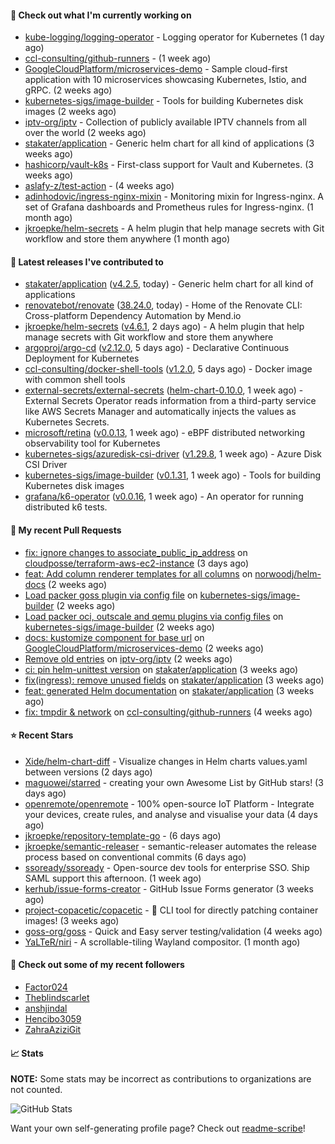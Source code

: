#### 👷 Check out what I'm currently working on

- [kube-logging/logging-operator](https://github.com/kube-logging/logging-operator) - Logging operator for Kubernetes (1 day ago)
- [ccl-consulting/github-runners](https://github.com/ccl-consulting/github-runners) -  (1 week ago)
- [GoogleCloudPlatform/microservices-demo](https://github.com/GoogleCloudPlatform/microservices-demo) - Sample cloud-first application with 10 microservices showcasing Kubernetes, Istio, and gRPC. (2 weeks ago)
- [kubernetes-sigs/image-builder](https://github.com/kubernetes-sigs/image-builder) - Tools for building Kubernetes disk images (2 weeks ago)
- [iptv-org/iptv](https://github.com/iptv-org/iptv) - Collection of publicly available IPTV channels from all over the world (2 weeks ago)
- [stakater/application](https://github.com/stakater/application) - Generic helm chart for all kind of applications (3 weeks ago)
- [hashicorp/vault-k8s](https://github.com/hashicorp/vault-k8s) - First-class support for Vault and Kubernetes. (3 weeks ago)
- [aslafy-z/test-action](https://github.com/aslafy-z/test-action) -  (4 weeks ago)
- [adinhodovic/ingress-nginx-mixin](https://github.com/adinhodovic/ingress-nginx-mixin) - Monitoring mixin for Ingress-nginx. A set of Grafana dashboards and Prometheus rules for Ingress-nginx. (1 month ago)
- [jkroepke/helm-secrets](https://github.com/jkroepke/helm-secrets) - A helm plugin that help manage secrets with Git workflow and store them anywhere (1 month ago)

#### 🔭 Latest releases I've contributed to

- [stakater/application](https://github.com/stakater/application) ([v4.2.5](https://github.com/stakater/application/releases/tag/v4.2.5), today) - Generic helm chart for all kind of applications
- [renovatebot/renovate](https://github.com/renovatebot/renovate) ([38.24.0](https://github.com/renovatebot/renovate/releases/tag/38.24.0), today) - Home of the Renovate CLI: Cross-platform Dependency Automation by Mend.io
- [jkroepke/helm-secrets](https://github.com/jkroepke/helm-secrets) ([v4.6.1](https://github.com/jkroepke/helm-secrets/releases/tag/v4.6.1), 2 days ago) - A helm plugin that help manage secrets with Git workflow and store them anywhere
- [argoproj/argo-cd](https://github.com/argoproj/argo-cd) ([v2.12.0](https://github.com/argoproj/argo-cd/releases/tag/v2.12.0), 5 days ago) - Declarative Continuous Deployment for Kubernetes
- [ccl-consulting/docker-shell-tools](https://github.com/ccl-consulting/docker-shell-tools) ([v1.2.0](https://github.com/ccl-consulting/docker-shell-tools/releases/tag/v1.2.0), 5 days ago) - Docker image with common shell tools
- [external-secrets/external-secrets](https://github.com/external-secrets/external-secrets) ([helm-chart-0.10.0](https://github.com/external-secrets/external-secrets/releases/tag/helm-chart-0.10.0), 1 week ago) - External Secrets Operator reads information from a third-party service like AWS Secrets Manager and automatically injects the values as Kubernetes Secrets.
- [microsoft/retina](https://github.com/microsoft/retina) ([v0.0.13](https://github.com/microsoft/retina/releases/tag/v0.0.13), 1 week ago) - eBPF distributed networking observability tool for Kubernetes
- [kubernetes-sigs/azuredisk-csi-driver](https://github.com/kubernetes-sigs/azuredisk-csi-driver) ([v1.29.8](https://github.com/kubernetes-sigs/azuredisk-csi-driver/releases/tag/v1.29.8), 1 week ago) - Azure Disk CSI Driver
- [kubernetes-sigs/image-builder](https://github.com/kubernetes-sigs/image-builder) ([v0.1.31](https://github.com/kubernetes-sigs/image-builder/releases/tag/v0.1.31), 1 week ago) - Tools for building Kubernetes disk images
- [grafana/k6-operator](https://github.com/grafana/k6-operator) ([v0.0.16](https://github.com/grafana/k6-operator/releases/tag/v0.0.16), 1 week ago) - An operator for running distributed k6 tests.

#### 🔨 My recent Pull Requests

- [fix: ignore changes to associate_public_ip_address](https://github.com/cloudposse/terraform-aws-ec2-instance/pull/203) on [cloudposse/terraform-aws-ec2-instance](https://github.com/cloudposse/terraform-aws-ec2-instance) (3 days ago)
- [feat: Add column renderer templates for all columns](https://github.com/norwoodj/helm-docs/pull/260) on [norwoodj/helm-docs](https://github.com/norwoodj/helm-docs) (2 weeks ago)
- [Load packer goss plugin via config file](https://github.com/kubernetes-sigs/image-builder/pull/1526) on [kubernetes-sigs/image-builder](https://github.com/kubernetes-sigs/image-builder) (2 weeks ago)
- [Load packer oci, outscale and qemu plugins via config files](https://github.com/kubernetes-sigs/image-builder/pull/1524) on [kubernetes-sigs/image-builder](https://github.com/kubernetes-sigs/image-builder) (2 weeks ago)
- [docs: kustomize component for base url](https://github.com/GoogleCloudPlatform/microservices-demo/pull/2645) on [GoogleCloudPlatform/microservices-demo](https://github.com/GoogleCloudPlatform/microservices-demo) (2 weeks ago)
- [Remove old entries](https://github.com/iptv-org/iptv/pull/17050) on [iptv-org/iptv](https://github.com/iptv-org/iptv) (2 weeks ago)
- [ci: pin helm-unittest version](https://github.com/stakater/application/pull/337) on [stakater/application](https://github.com/stakater/application) (3 weeks ago)
- [fix(ingress): remove unused fields](https://github.com/stakater/application/pull/336) on [stakater/application](https://github.com/stakater/application) (3 weeks ago)
- [feat: generated Helm documentation](https://github.com/stakater/application/pull/335) on [stakater/application](https://github.com/stakater/application) (3 weeks ago)
- [fix: tmpdir &amp; network](https://github.com/ccl-consulting/github-runners/pull/5) on [ccl-consulting/github-runners](https://github.com/ccl-consulting/github-runners) (4 weeks ago)

#### ⭐ Recent Stars

- [Xide/helm-chart-diff](https://github.com/Xide/helm-chart-diff) - Visualize changes in Helm charts values.yaml between versions (2 days ago)
- [maguowei/starred](https://github.com/maguowei/starred) - creating your own Awesome List by GitHub stars! (3 days ago)
- [openremote/openremote](https://github.com/openremote/openremote) - 100% open-source IoT Platform - Integrate your devices, create rules, and analyse and visualise your data (4 days ago)
- [jkroepke/repository-template-go](https://github.com/jkroepke/repository-template-go) -  (6 days ago)
- [jkroepke/semantic-releaser](https://github.com/jkroepke/semantic-releaser) - semantic-releaser automates the release process based on conventional commits (6 days ago)
- [ssoready/ssoready](https://github.com/ssoready/ssoready) - Open-source dev tools for enterprise SSO. Ship SAML support this afternoon. (1 week ago)
- [kerhub/issue-forms-creator](https://github.com/kerhub/issue-forms-creator) - GitHub Issue Forms generator (3 weeks ago)
- [project-copacetic/copacetic](https://github.com/project-copacetic/copacetic) - 🧵 CLI tool for directly patching container images! (3 weeks ago)
- [goss-org/goss](https://github.com/goss-org/goss) - Quick and Easy server testing/validation (4 weeks ago)
- [YaLTeR/niri](https://github.com/YaLTeR/niri) - A scrollable-tiling Wayland compositor. (1 month ago)

#### 👯 Check out some of my recent followers

- [Factor024](https://github.com/Factor024)
- [Theblindscarlet](https://github.com/Theblindscarlet)
- [anshjindal](https://github.com/anshjindal)
- [Hencibo3059](https://github.com/Hencibo3059)
- [ZahraAziziGit](https://github.com/ZahraAziziGit)

#### 📈 Stats

**NOTE:** Some stats may be incorrect as contributions to organizations
are not counted.

![GitHub Stats](https://github-readme-stats.vercel.app/api?username=aslafy-z&count_private=false&theme=tokyonight&show_icons=true)

Want your own self-generating profile page? Check out [readme-scribe](https://github.com/muesli/readme-scribe)!
